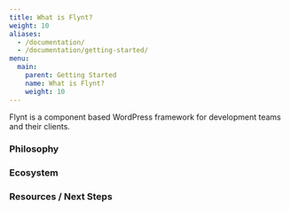 ```yaml
---
title: What is Flynt?
weight: 10
aliases:
  - /documentation/
  - /documentation/getting-started/
menu:
  main:
    parent: Getting Started
    name: What is Flynt?
    weight: 10
---
```


Flynt is a component based WordPress framework for development teams and their clients.

### Philosophy
<!-- TODO: Write this section. -->

### Ecosystem
<!-- TODO: Write this section. -->

### Resources / Next Steps
<!-- TODO: Write this section. -->
